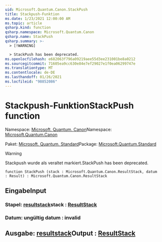 ```yaml
---
uid: Microsoft.Quantum.Canon.StackPush
title: Stackpush-Funktion
ms.date: 1/23/2021 12:00:00 AM
ms.topic: article
qsharp.kind: function
qsharp.namespace: Microsoft.Quantum.Canon
qsharp.name: StackPush
qsharp.summary: >-
  > [!WARNING]

  > StackPush has been deprecated.
ms.openlocfilehash: e682063f796a09219aee55d3ee231001be8a0212
ms.sourcegitcommit: 71605ea9cc630e84e7ef29027e1f0ea06299747e
ms.translationtype: MT
ms.contentlocale: de-DE
ms.lasthandoff: 01/26/2021
ms.locfileid: "98852086"
---
```

# <a name="stackpush-function"></a><span data-ttu-id="e8d3f-102">Stackpush-Funktion</span><span class="sxs-lookup"><span data-stu-id="e8d3f-102">StackPush function</span></span>

<span data-ttu-id="e8d3f-103">Namespace: [Microsoft. Quantum. Canon](xref:Microsoft.Quantum.Canon)</span><span class="sxs-lookup"><span data-stu-id="e8d3f-103">Namespace: [Microsoft.Quantum.Canon](xref:Microsoft.Quantum.Canon)</span></span>

<span data-ttu-id="e8d3f-104">Paket: [Microsoft. Quantum. Standard](https://nuget.org/packages/Microsoft.Quantum.Standard)</span><span class="sxs-lookup"><span data-stu-id="e8d3f-104">Package: [Microsoft.Quantum.Standard](https://nuget.org/packages/Microsoft.Quantum.Standard)</span></span>


> [!WARNING]
> <span data-ttu-id="e8d3f-105">Stackpush wurde als veraltet markiert.</span><span class="sxs-lookup"><span data-stu-id="e8d3f-105">StackPush has been deprecated.</span></span>



```qsharp
function StackPush (stack : Microsoft.Quantum.Canon.ResultStack, datum : Result) : Microsoft.Quantum.Canon.ResultStack
```


## <a name="input"></a><span data-ttu-id="e8d3f-106">Eingabe</span><span class="sxs-lookup"><span data-stu-id="e8d3f-106">Input</span></span>

### <a name="stack--resultstack"></a><span data-ttu-id="e8d3f-107">Stapel: [resultstack](xref:Microsoft.Quantum.Canon.ResultStack)</span><span class="sxs-lookup"><span data-stu-id="e8d3f-107">stack : [ResultStack](xref:Microsoft.Quantum.Canon.ResultStack)</span></span>




### <a name="datum--__invalidresult__"></a><span data-ttu-id="e8d3f-108">Datum: __ungültig <Result>__</span><span class="sxs-lookup"><span data-stu-id="e8d3f-108">datum : __invalid<Result>__</span></span>





## <a name="output--resultstack"></a><span data-ttu-id="e8d3f-109">Ausgabe: [resultstack](xref:Microsoft.Quantum.Canon.ResultStack)</span><span class="sxs-lookup"><span data-stu-id="e8d3f-109">Output : [ResultStack](xref:Microsoft.Quantum.Canon.ResultStack)</span></span>

